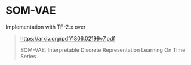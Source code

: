 # SOM-VAE
Implementation with TF-2.x over

> https://arxiv.org/pdf/1806.02199v7.pdf
> 
> SOM-VAE: Interpretable Discrete Representation Learning On Time Series

